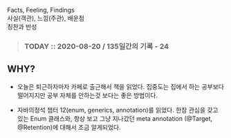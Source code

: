 Facts, Feeling, Findings  
사실(객관), 느낌(주관), 배운점  
칭찬과 반성

> ### TODAY :: 2020-08-20 / 135일간의 기록 - 24

## WHY?

* 오늘은 퇴근하자마자 카페로 출근해서 책을 읽었다. 
  집중도는 집에서 하는 공부보다 떨어지지만 공부 자체를 안하는것 보다는 좋은 방법이다.

* 자바의정석 챕터 12(enum, generics, annotation)를 읽었다. 
  한참 관심을 갖고 있는 Enum 클래스와, 항상 보고 그냥 지나갔던 meta annotation (@Target, @Retention)에 대해서 조금 알게되었다.
  
